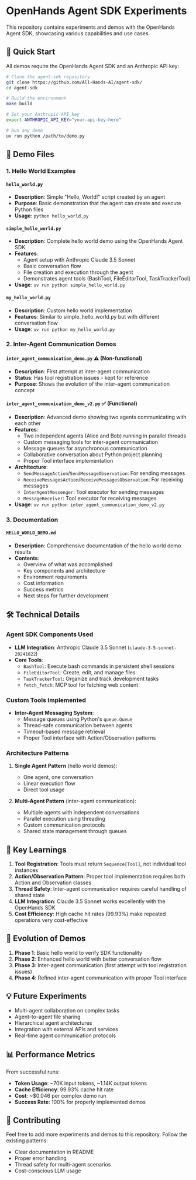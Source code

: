# OpenHands Agent SDK Experiments

This repository contains experiments and demos with the OpenHands Agent SDK, showcasing various capabilities and use cases.

## 🚀 Quick Start

All demos require the OpenHands Agent SDK and an Anthropic API key:

```bash
# Clone the agent-sdk repository
git clone https://github.com/All-Hands-AI/agent-sdk/
cd agent-sdk

# Build the environment
make build

# Set your Anthropic API key
export ANTHROPIC_API_KEY="your-api-key-here"

# Run any demo
uv run python /path/to/demo.py
```

## 📁 Demo Files

### 1. Hello World Examples

#### `hello_world.py`
- **Description**: Simple "Hello, World!" script created by an agent
- **Purpose**: Basic demonstration that the agent can create and execute Python files
- **Usage**: `python hello_world.py`

#### `simple_hello_world.py`
- **Description**: Complete hello world demo using the OpenHands Agent SDK
- **Features**:
  - Agent setup with Anthropic Claude 3.5 Sonnet
  - Basic conversation flow
  - File creation and execution through the agent
  - Demonstrates agent tools (BashTool, FileEditorTool, TaskTrackerTool)
- **Usage**: `uv run python simple_hello_world.py`

#### `my_hello_world.py`
- **Description**: Custom hello world implementation
- **Features**: Similar to simple_hello_world.py but with different conversation flow
- **Usage**: `uv run python my_hello_world.py`

### 2. Inter-Agent Communication Demos

#### `inter_agent_communication_demo.py` ⚠️ (Non-functional)
- **Description**: First attempt at inter-agent communication
- **Status**: Has tool registration issues - kept for reference
- **Purpose**: Shows the evolution of the inter-agent communication concept

#### `inter_agent_communication_demo_v2.py` ✅ (Functional)
- **Description**: Advanced demo showing two agents communicating with each other
- **Features**:
  - Two independent agents (Alice and Bob) running in parallel threads
  - Custom messaging tools for inter-agent communication
  - Message queues for asynchronous communication
  - Collaborative conversation about Python project planning
  - Proper Tool interface implementation
- **Architecture**:
  - `SendMessageAction`/`SendMessageObservation`: For sending messages
  - `ReceiveMessagesAction`/`ReceiveMessagesObservation`: For receiving messages
  - `InterAgentMessenger`: Tool executor for sending messages
  - `MessageReceiver`: Tool executor for receiving messages
- **Usage**: `uv run python inter_agent_communication_demo_v2.py`

### 3. Documentation

#### `HELLO_WORLD_DEMO.md`
- **Description**: Comprehensive documentation of the hello world demo results
- **Contents**:
  - Overview of what was accomplished
  - Key components and architecture
  - Environment requirements
  - Cost information
  - Success metrics
  - Next steps for further development

## 🛠️ Technical Details

### Agent SDK Components Used

- **LLM Integration**: Anthropic Claude 3.5 Sonnet (`claude-3-5-sonnet-20241022`)
- **Core Tools**:
  - `BashTool`: Execute bash commands in persistent shell sessions
  - `FileEditorTool`: Create, edit, and manage files
  - `TaskTrackerTool`: Organize and track development tasks
  - `fetch_fetch`: MCP tool for fetching web content

### Custom Tools Implemented

- **Inter-Agent Messaging System**:
  - Message queues using Python's `queue.Queue`
  - Thread-safe communication between agents
  - Timeout-based message retrieval
  - Proper Tool interface with Action/Observation patterns

### Architecture Patterns

1. **Single Agent Pattern** (hello world demos):
   - One agent, one conversation
   - Linear execution flow
   - Direct tool usage

2. **Multi-Agent Pattern** (inter-agent communication):
   - Multiple agents with independent conversations
   - Parallel execution using threading
   - Custom communication protocols
   - Shared state management through queues

## 🎯 Key Learnings

1. **Tool Registration**: Tools must return `Sequence[Tool]`, not individual tool instances
2. **Action/Observation Pattern**: Proper tool implementation requires both Action and Observation classes
3. **Thread Safety**: Inter-agent communication requires careful handling of shared state
4. **LLM Integration**: Claude 3.5 Sonnet works excellently with the OpenHands SDK
5. **Cost Efficiency**: High cache hit rates (99.93%) make repeated operations very cost-effective

## 🔄 Evolution of Demos

1. **Phase 1**: Basic hello world to verify SDK functionality
2. **Phase 2**: Enhanced hello world with better conversation flow
3. **Phase 3**: Inter-agent communication (first attempt with tool registration issues)
4. **Phase 4**: Refined inter-agent communication with proper Tool interface

## 💡 Future Experiments

- Multi-agent collaboration on complex tasks
- Agent-to-agent file sharing
- Hierarchical agent architectures
- Integration with external APIs and services
- Real-time agent communication protocols

## 📊 Performance Metrics

From successful runs:
- **Token Usage**: ~70K input tokens, ~1.14K output tokens
- **Cache Efficiency**: 99.93% cache hit rate
- **Cost**: ~$0.046 per complex demo run
- **Success Rate**: 100% for properly implemented demos

## 🤝 Contributing

Feel free to add more experiments and demos to this repository. Follow the existing patterns:
- Clear documentation in README
- Proper error handling
- Thread safety for multi-agent scenarios
- Cost-conscious LLM usage
